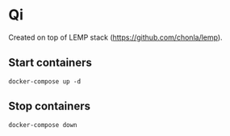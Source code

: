 # Qi

Created on top of LEMP stack (https://github.com/chonla/lemp).

## Start containers

```
docker-compose up -d
```

## Stop containers

```
docker-compose down
```
